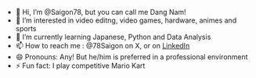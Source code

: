 - 👋 Hi, I’m @Saigon78, but you can call me Dang Nam!
- 👀 I’m interested in video editng, video games, hardware, animes and sports
- 🌱 I’m currently learning Japanese, Python and Data Analysis
- 📫 How to reach me : @78Saigon on X, or on <a href="https://www.linkedin.com/in/dang-nam-nguyen/" target="_blank">LinkedIn</a>
- 😄 Pronouns: Any! But he/him is preferred in a professional environment
- ⚡ Fun fact: I play competitive Mario Kart

<!---
Saigon78/Saigon78 is a ✨ special ✨ repository because its `README.md` (this file) appears on your GitHub profile.
You can click the Preview link to take a look at your changes.
--->
